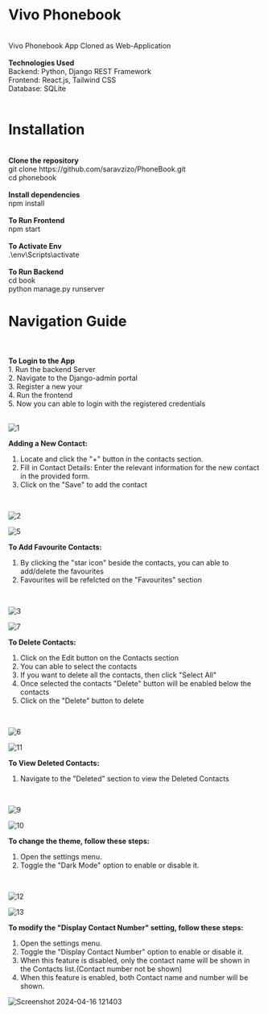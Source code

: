 # Vivo Phonebook
  <br>
  Vivo Phonebook App Cloned as Web-Application
<br>
<br>
<strong>Technologies Used</strong>
<br>
  Backend: Python, Django REST Framework<br>
  Frontend: React.js, Tailwind CSS<br>
  Database: SQLite<br>
<br>

# Installation<br>
<br>
<strong>Clone the repository</strong><br>
  git clone https://github.com/saravzizo/PhoneBook.git<br>
  cd phonebook<br>
<br>
<strong>Install dependencies</strong><br>
  npm install<br>
<br>
<strong>To Run Frontend</strong><br>
  npm start<br>
<br>
<strong>To Activate Env</strong><br>
  .\env\Scripts\activate<br>
<br>
<strong>To Run Backend</strong><br>
  cd book<br>
  python manage.py runserver<br>


# Navigation Guide<br>
<br>
<br>
<strong>To Login to the App</strong> <br>
1. Run the backend Server<br>
2. Navigate to the Django-admin portal<br>
3. Register a new your<br>
4. Run the frontend<br>
5. Now you can able to login with the registered credentials<br>
<br>

![1](https://github.com/saravzizo/PhoneBook/assets/106132207/0f1308b8-aea6-4e22-808a-433f483d570c)


<strong>Adding a New Contact:</strong><br>
1. Locate and click the "+" button in the contacts section.<br>
2. Fill in Contact Details: Enter the relevant information for the new contact in the provided form.<br>
3. Click on the "Save" to add the contact<br>
<br>

![2](https://github.com/saravzizo/PhoneBook/assets/106132207/a2629d7a-5655-4770-996c-15e23445e5c8)

![5](https://github.com/saravzizo/PhoneBook/assets/106132207/023deb42-6fb0-422d-83e7-7242b52d3a97)




<strong>To Add Favourite Contacts:</strong><br>
1. By clicking the "star icon" beside the contacts, you can able to add/delete the favourites<br>
2. Favourites will be refelcted on the "Favourites" section<br>
<br>

![3](https://github.com/saravzizo/PhoneBook/assets/106132207/4ba279e1-2baf-40ad-8a26-af653211dfc6)

![7](https://github.com/saravzizo/PhoneBook/assets/106132207/ad1c619e-2c49-43d9-8ea6-f05824a34754)



<strong>To Delete Contacts:</strong><br>
1. Click on the Edit button on the Contacts section<br>
2. You can able to select the contacts<br>
3. If you want to delete all the contacts, then click "Select All"<br>
4. Once selected the contacts "Delete" button will be enabled below the contacts<br>
5. Click on the "Delete" button to delete<br>
<br>

![6](https://github.com/saravzizo/PhoneBook/assets/106132207/2e0e86fe-6a80-4034-897b-2d8f8ed00be6)

![11](https://github.com/saravzizo/PhoneBook/assets/106132207/72c061cb-e25c-4a75-8e22-14a9c1933d41)

<strong>To View Deleted Contacts:</strong><br>
1. Navigate to the "Deleted" section to view the Deleted Contacts<br>
<br>

![9](https://github.com/saravzizo/PhoneBook/assets/106132207/ad894c0f-f964-4417-83ef-3bda1cdfb0a9)

![10](https://github.com/saravzizo/PhoneBook/assets/106132207/018c5565-0390-429d-b0ae-597471e0bfc4)

<strong>To change the theme, follow these steps:</strong><br>
1. Open the settings menu.<br>
2. Toggle the "Dark Mode" option to enable or disable it.<br>
<br>

![12](https://github.com/saravzizo/PhoneBook/assets/106132207/7f731d13-fa6f-44a7-99d1-edba07d7e468)

![13](https://github.com/saravzizo/PhoneBook/assets/106132207/a4f356c4-b9a5-4808-ae81-993a8e4c78cf)


<strong>To modify the "Display Contact Number" setting, follow these steps:</strong><br>
1. Open the settings menu.<br>
2. Toggle the "Display Contact Number" option to enable or disable it.<br>
3. When this feature is disabled, only the contact name will be shown in the Contacts list.(Contact number not be shown)<br>
4. When this feature is enabled, both Contact name and number will be shown.<br>

![Screenshot 2024-04-16 121403](https://github.com/saravzizo/PhoneBook/assets/106132207/4e700558-b1cf-4517-8c0b-e0662d137cdd)




